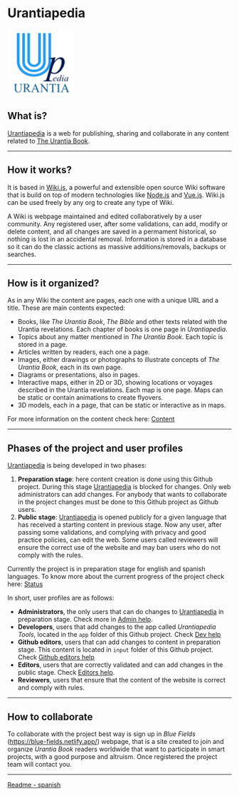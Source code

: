 # Urantiapedia

<img src="./app/uplogo.svg" alt="Urantiapedia" width="150"/>

## What is?

[Urantiapedia](https://urantiapedia.org) is a web for publishing, sharing and collaborate in any content related to [The Urantia Book](https://www.urantia.org/).

---

## How it works?

It is based in [Wiki.js](https://js.wiki/), a powerful and extensible open source Wiki software that is build on top of modern technologies like [Node.js](https://nodejs.org/) and [Vue.js](https://vuejs.org/). Wiki.js can be used freely by any org to create any type of Wiki.

A Wiki is webpage maintained and edited collaboratively by a user community. Any registered user, after some validations, can add, modify or delete content, and all changes are saved in a permament historical, so nothing is lost in an accidental removal. Information is stored in a database so it can do the classic actions as massive additions/removals, backups or searches.

---

## How is it organized?

As in any Wiki the content are pages, each one with a unique URL and a title. These are main contents expected:

* Books, like *The Urantia Book*, *The Bible* and other texts related with the Urantia revelations. Each chapter of books is one page in *Urantiapedia*.
* Topics about any matter mentioned in *The Urantia Book*. Each topic is stored in a page.
* Articles written by readers, each one a page.
* Images, either drawings or photographs to illustrate concepts of *The Urantia Book*, each in its own page.
* Diagrams or presentations, also in pages.
* Interactive maps, either in 2D or 3D, showing locations or voyages described in the Urantia revelations. Each map is one page. Maps can be static or contain animations to create flyovers.
* 3D models, each in a page, that can be static or interactive as in maps.

For more information on the content check here: [Content](https://github.com/JanHerca/urantiapedia/blob/master/docs/content.md)

---

## Phases of the project and user profiles

[Urantiapedia](https://urantiapedia.org) is being developed in two phases:

1. **Preparation stage**: here content creation is done using this Github project. During this stage [Urantiapedia](https://urantiapedia.org) is blocked for changes. Only web administrators can add changes. For anybody that wants to collaborate in the project changes must be done to this Github project as Github users.
2. **Public stage**: [Urantiapedia](https://urantiapedia.org) is opened publicly for a given language that has received a starting content in previous stage. Now any user, after passing some validations, and complying with privacy and good practice policies, can edit the web. Some users called reviewers will ensure the correct use of the website and may ban users who do not comply with the rules.

Currently the project is in preparation stage for english and spanish languages. To know more about the current progress of the project check here: [Status](https://github.com/JanHerca/urantiapedia/blob/master/docs/status.md)

In short, user profiles are as follows:
- **Administrators**, the only users that can do changes to [Urantiapedia](https://urantiapedia.org) in preparation stage. Check more in [Admin help](https://github.com/JanHerca/urantiapedia/blob/master/docs/HOWTO_administrators.md).
- **Developers**, users that add changes to the app called *Urantiapedia Tools*, located in the `app` folder of this Github project. Check [Dev help](https://github.com/JanHerca/urantiapedia/blob/master/docs/HOWTO_developers.md)
- **Github editors**, users that can add changes to content in preparation stage. This content is located in `input` folder of this Github project. Check [Github editors help](https://github.com/JanHerca/urantiapedia/blob/master/docs/HOWTO_github_editors.md)
- **Editors**, users that are correctly validated and can add changes in the public stage. Check [Editors help](https://github.com/JanHerca/urantiapedia/blob/master/docs/HOWTO_editors.md).
- **Reviewers**, users that ensure that the content of the website is correct and comply with rules.

---

## How to collaborate

To collaborate with the project best way is sign up in *Blue Fields* (https://blue-fields.netlify.app/) webpage, that is a site created to join and organize *Urantia Book* readers worldwide that want to participate in smart projects, with a good purpose and altruism. Once registered the project team will contact you.

---

[Readme - spanish](https://github.com/JanHerca/urantiapedia/blob/master/README_es.md)
